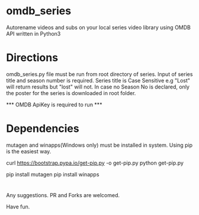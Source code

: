 # omdb_series

Autorename videos and subs on your local series video library using OMDB API written in Python3

# Directions

omdb_series.py file must be run from root directory of series.
Input of series title and season number is required. Series title is Case Sensitive e.g "Lost" will return results but "lost" will not.
In case no Season No is declared, only the poster for the series is downloaded in root folder.

*** OMDB ApiKey is required to run ***

# Dependencies

mutagen and winapps(Windows only) must be installed in system. Using pip is the easiest way.

curl https://bootstrap.pypa.io/get-pip.py -o get-pip.py
python get-pip.py

pip install mutagen
pip install winapps

#

Any suggestions. PR and Forks are welcomed.

Have fun.

